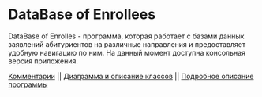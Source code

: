 DataBase of Enrollees
===================

DataBase of Enrolles - программа, которая работает с базами данных заявлений абитуриентов на различные направления и предоставляет удобную навигацию по ним.
На данный момент доступна консольная версия приложения.

<a href="https://github.com/amidok/DOE-v0.2/issues/1">Комментарии</a> || <a href="https://github.com/amidok/DOE-v0.2/wiki/%D0%94%D0%B8%D0%B0%D0%B3%D1%80%D0%B0%D0%BC%D0%BC%D0%B0-%D0%B8-%D0%BE%D0%BF%D0%B8%D1%81%D0%B0%D0%BD%D0%B8%D0%B5-%D0%BA%D0%BB%D0%B0%D1%81%D1%81%D0%BE%D0%B2">Диаграмма и описание классов</a> || <a href="https://github.com/amidok/DOE-v0.2/wiki/%D0%9F%D0%BE%D0%B4%D1%80%D0%BE%D0%B1%D0%BD%D0%BE%D0%B5-%D0%BE%D0%BF%D0%B8%D1%81%D0%B0%D0%BD%D0%B8%D0%B5-%D0%BF%D1%80%D0%BE%D0%B3%D1%80%D0%B0%D0%BC%D0%BC%D1%8B">Подробное описание программы</a>
